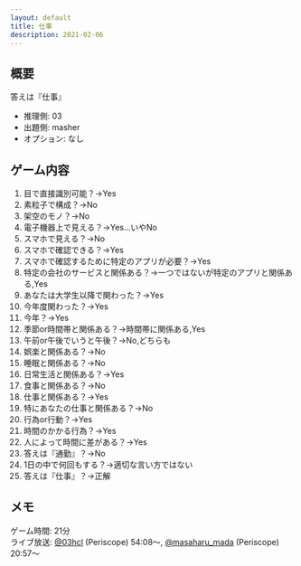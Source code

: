 ```yaml
---
layout: default
title: 仕事
description: 2021-02-06
---
```


## 概要

答えは『仕事』

- 推理側: 03
- 出題側: masher
- オプション: なし

## ゲーム内容

1. 目で直接識別可能？→Yes
2. 素粒子で構成？→No
3. 架空のモノ？→No
4. 電子機器上で見える？→Yes…いやNo
5. スマホで見える？→No
6. スマホで確認できる？→Yes
7. スマホで確認するために特定のアプリが必要？→Yes
8. 特定の会社のサービスと関係ある？→一つではないが特定のアプリと関係ある,Yes
9. あなたは大学生以降で関わった？→Yes
10. 今年度関わった？→Yes
11. 今年？→Yes
12. 季節or時間帯と関係ある？→時間帯に関係ある,Yes
13. 午前or午後でいうと午後？→No,どちらも
14. 娯楽と関係ある？→No
15. 睡眠と関係ある？→No
16. 日常生活と関係ある？→Yes
17. 食事と関係ある？→No
18. 仕事と関係ある？→Yes
19. 特にあなたの仕事と関係ある？→No
20. 行為or行動？→Yes
21. 時間のかかる行為？→Yes
22. 人によって時間に差がある？→Yes
23. 答えは『通勤』？→No
24. 1日の中で何回もする？→適切な言い方ではない
25. 答えは『仕事』？→正解

## メモ

ゲーム時間: 21分  
ライブ放送: [@03hcl](https://www.periscope.tv/03hcl/1dRJZNRMWzgJB?t=54m8s) (Periscope) 54:08～, [@masaharu_mada](https://www.pscp.tv/masaharu_mada/1YqxoyVAnNkGv?t=20m57s) (Periscope) 20:57～
